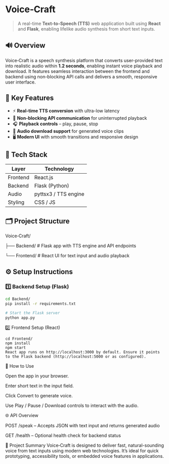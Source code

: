 # Voice‑Craft

> A real-time **Text-to-Speech (TTS)** web application built using **React** and **Flask**, enabling lifelike audio synthesis from short text inputs.

## 🔊 Overview

Voice‑Craft is a speech synthesis platform that converts user-provided text into realistic audio within **1.2 seconds**, enabling instant voice playback and download. It features seamless interaction between the frontend and backend using non-blocking API calls and delivers a smooth, responsive user interface.

## 🚀 Key Features

- ⚡ **Real-time TTS conversion** with ultra-low latency
- 🔄 **Non-blocking API communication** for uninterrupted playback
- 🎧 **Playback controls** – play, pause, stop
- 💾 **Audio download support** for generated voice clips
- 🖥️ **Modern UI** with smooth transitions and responsive design

## 🧩 Tech Stack

| Layer     | Technology     |
|-----------|----------------|
| Frontend  | React.js       |
| Backend   | Flask (Python) |
| Audio     | pyttsx3 / TTS engine |
| Styling   | CSS / JS       |


## 🗂️ Project Structure

Voice‑Craft/

├── Backend/ # Flask app with TTS engine and API endpoints

└── Frontend/ # React UI for text input and audio playback



## ⚙️ Setup Instructions

### 1️⃣ Backend Setup (Flask)

```bash
cd Backend/
pip install -r requirements.txt

# Start the Flask server
python app.py
```

2️⃣ Frontend Setup (React)
```
cd Frontend/
npm install
npm start
React app runs on http://localhost:3000 by default. Ensure it points to the Flask backend (http://localhost:5000 or as configured).
```

🧪 How to Use

Open the app in your browser.

Enter short text in the input field.

Click Convert to generate voice.

Use Play / Pause / Download controls to interact with the audio.

🌐 API Overview

POST /speak – Accepts JSON with text input and returns generated audio

GET /health – Optional health check for backend status



📌 Project Summary
Voice‑Craft is designed to deliver fast, natural-sounding voice from text inputs using modern web technologies. It’s ideal for quick prototyping, accessibility tools, or embedded voice features in applications.
